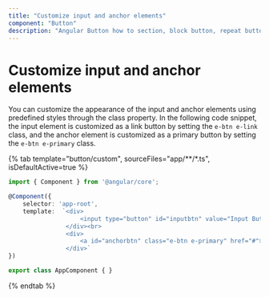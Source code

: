 ```yaml
---
title: "Customize input and anchor elements"
component: "Button"
description: "Angular Button how to section, block button, repeat button, tooltip for Button, customization of button appearance, input and anchor elements."
---
```


# Customize input and anchor elements

You can customize the appearance of the input and anchor elements using predefined styles through
the class property. In the following code snippet, the input element is customized as a link
button by setting the `e-btn e-link` class, and the anchor element is customized as a primary
button by setting the `e-btn e-primary` class.

{% tab template="button/custom", sourceFiles="app/**/*.ts", isDefaultActive=true %}

```typescript
import { Component } from '@angular/core';

@Component({
    selector: 'app-root',
    template:  `<div>
                    <input type="button" id="inputbtn" value="Input Button" class="e-btn e-link">
                </div><br>
                <div>
                    <a id="anchorbtn" class="e-btn e-primary" href="#">Google</a>
                </div>`
})

export class AppComponent { }
```

{% endtab %}